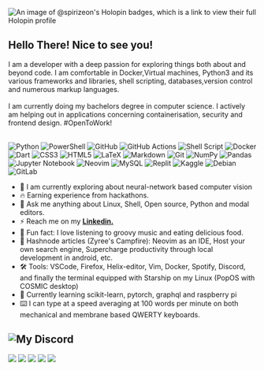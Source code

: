 ![An image of @spirizeon's Holopin badges, which is a link to view their full Holopin profile](https://holopin.me/spirizeon)
<h2>Hello There! Nice to see you!</h2>
I am a developer with a deep passion for exploring things both about and beyond code. I am comfortable in Docker,Virtual machines, Python3 and its various frameworks and libraries, shell scripting, databases,version control and numerous markup languages.
</br>
</br>
I am currently doing my bachelors degree in computer science. I actively am helping out in applications concerning containerisation, security and frontend design. #OpenToWork!

</br>
</br>

![Python](https://img.shields.io/badge/python-3670A0?style=for-the-badge&logo=python&logoColor=ffdd54)
![PowerShell](https://img.shields.io/badge/PowerShell-%235391FE.svg?style=for-the-badge&logo=powershell&logoColor=white)
![GitHub](https://img.shields.io/badge/github-%23121011.svg?style=for-the-badge&logo=github&logoColor=white)
![GitHub Actions](https://img.shields.io/badge/github%20actions-%232671E5.svg?style=for-the-badge&logo=githubactions&logoColor=white)
![Shell Script](https://img.shields.io/badge/shell_script-%23121011.svg?style=for-the-badge&logo=gnu-bash&logoColor=white)
![Docker](https://img.shields.io/badge/docker-%230db7ed.svg?style=for-the-badge&logo=docker&logoColor=white)
![Dart](https://img.shields.io/badge/dart-%230175C2.svg?style=for-the-badge&logo=dart&logoColor=white)
![CSS3](https://img.shields.io/badge/css3-%231572B6.svg?style=for-the-badge&logo=css3&logoColor=white)
![HTML5](https://img.shields.io/badge/html5-%23E34F26.svg?style=for-the-badge&logo=html5&logoColor=white)
![LaTeX](https://img.shields.io/badge/latex-%23008080.svg?style=for-the-badge&logo=latex&logoColor=white)
![Markdown](https://img.shields.io/badge/markdown-%23000000.svg?style=for-the-badge&logo=markdown&logoColor=white)
![Git](https://img.shields.io/badge/git-%23F05033.svg?style=for-the-badge&logo=git&logoColor=white)
![NumPy](https://img.shields.io/badge/numpy-%23013243.svg?style=for-the-badge&logo=numpy&logoColor=white)
![Pandas](https://img.shields.io/badge/pandas-%23150458.svg?style=for-the-badge&logo=pandas&logoColor=white)
![Jupyter Notebook](https://img.shields.io/badge/jupyter-%23FA0F00.svg?style=for-the-badge&logo=jupyter&logoColor=white)
![Neovim](https://img.shields.io/badge/NeoVim-%2357A143.svg?&style=for-the-badge&logo=neovim&logoColor=white)
![MySQL](https://img.shields.io/badge/mysql-%2300f.svg?style=for-the-badge&logo=mysql&logoColor=white)
![Replit](https://img.shields.io/badge/Replit-DD1200?style=for-the-badge&logo=Replit&logoColor=white)
![Kaggle](https://img.shields.io/badge/Kaggle-035a7d?style=for-the-badge&logo=kaggle&logoColor=white)
![Debian](https://img.shields.io/badge/Debian-D70A53?style=for-the-badge&logo=debian&logoColor=white)
![GitLab](https://img.shields.io/badge/gitlab-%23181717.svg?style=for-the-badge&logo=gitlab&logoColor=white)
</br>
+ 🔭 I am currently exploring about neural-network based computer vision
+ 🔥 Earning experience from hackathons.<br>
+ 💬 Ask me anything about Linux, Shell, Open source, Python and modal editors.
+ ⚡ Reach me on my <a href="https://www.linkedin.com/in/ayush-dutta-422a08289/"><b>Linkedin.</b></a>
+ 🙂 Fun fact: I love listening to groovy music and eating delicious food.
+ 📔 Hashnode articles (Zyree's Campfire): Neovim as an IDE, Host your own search engine, Supercharge productivity through local development in android, etc.
+ 🛠️ Tools: VSCode, Firefox, Helix-editor, Vim, Docker, Spotify, Discord, and finally the terminal equipped with Starship on my Linux (PopOS with COSMIC desktop)
+ 🧠 Currently learning scikit-learn, pytorch, graphql and raspberry pi
+ ⌨️ I can type at a speed averaging at 100 words per minute on both mechanical and membrane based QWERTY keyboards.


![My Discord](https://discord-readme-badge.vercel.app/api?id=1031196479337013338)
<br>
---
![](http://github-profile-summary-cards.vercel.app/api/cards/profile-details?username=spirizeon&theme=gruvbox)
![](http://github-profile-summary-cards.vercel.app/api/cards/repos-per-language?username=spirizeon&theme=gruvbox&exclude={exclude}) ![](http://github-profile-summary-cards.vercel.app/api/cards/most-commit-language?username=spirizeon&theme=gruvbox&exclude={exclude}) ![](http://github-profile-summary-cards.vercel.app/api/cards/stats?username=spirizeon&theme=gruvbox) ![](http://github-profile-summary-cards.vercel.app/api/cards/productive-time?username=spirizeon&theme=gruvbox&utcOffset=5.5)







</div>

